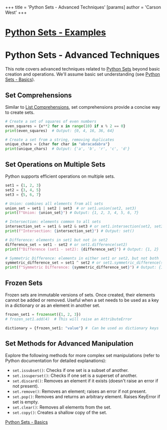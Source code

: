 +++
 title = 'Python Sets - Advanced Techniques'
[params]
	author = 'Carson West'
+++
# [Python Sets - Examples](./../python-sets---examples/)
# Python Sets - Advanced Techniques

This note covers advanced techniques related to [Python Sets](./../python-sets/) beyond basic creation and operations.  We'll assume basic set understanding (see [Python Sets - Basics](./../python-sets---basics/)).

## Set Comprehensions

Similar to [List Comprehensions](./../list-comprehensions/), set comprehensions provide a concise way to create sets.

```python
# Create a set of squares of even numbers
even_squares = {x**2 for x in range(10) if x % 2 == 0}
print(even_squares)  # Output: {0, 4, 16, 36, 64}

# Create a set from a string, removing duplicates
unique_chars = {char for char in "abracadabra"}
print(unique_chars)  # Output: {'a', 'b', 'r', 'c', 'd'}
```

## Set Operations on Multiple Sets

Python supports efficient operations on multiple sets.

```python
set1 = {1, 2, 3}
set2 = {3, 4, 5}
set3 = {5, 6, 7}

# Union: combines all elements from all sets
union_set = set1 | set2 | set3  # or set1.union(set2, set3)
print(f"Union: {union_set}") # Output: {1, 2, 3, 4, 5, 6, 7}

# Intersection: elements common to all sets
intersection_set = set1 & set2 & set3 # or set1.intersection(set2, set3)
print(f"Intersection: {intersection_set}") # Output: set()

# Difference: elements in set1 but not in set2
difference_set = set1 - set2 # or set1.difference(set2)
print(f"Difference (set1 - set2): {difference_set}") # Output: {1, 2}

# Symmetric Difference: elements in either set1 or set2, but not both
symmetric_difference_set = set1 ^ set2 # or set1.symmetric_difference(set2)
print(f"Symmetric Difference: {symmetric_difference_set}") # Output: {1, 2, 4, 5}
```


## Frozen Sets

Frozen sets are immutable versions of sets.  Once created, their elements cannot be added or removed.  Useful when a set needs to be used as a key in a dictionary or as an element in another set.

```python
frozen_set1 = frozenset({1, 2, 3})
# frozen_set1.add(4)  # This will raise an AttributeError

dictionary = {frozen_set1: "value"} #  Can be used as dictionary keys
```

##  Set Methods for Advanced Manipulation

Explore the following methods for more complex set manipulations (refer to Python documentation for detailed explanations):


* `set.issubset()`: Checks if one set is a subset of another.
* `set.issuperset()`: Checks if one set is a superset of another.
* `set.discard()`: Removes an element if it exists (doesn't raise an error if not present).
* `set.remove()`: Removes an element; raises an error if not present.
* `set.pop()`: Removes and returns an arbitrary element. Raises KeyError if set is empty.
* `set.clear()`: Removes all elements from the set.
* `set.copy()`: Creates a shallow copy of the set.


[Python Sets - Basics](./../python-sets---basics/)

